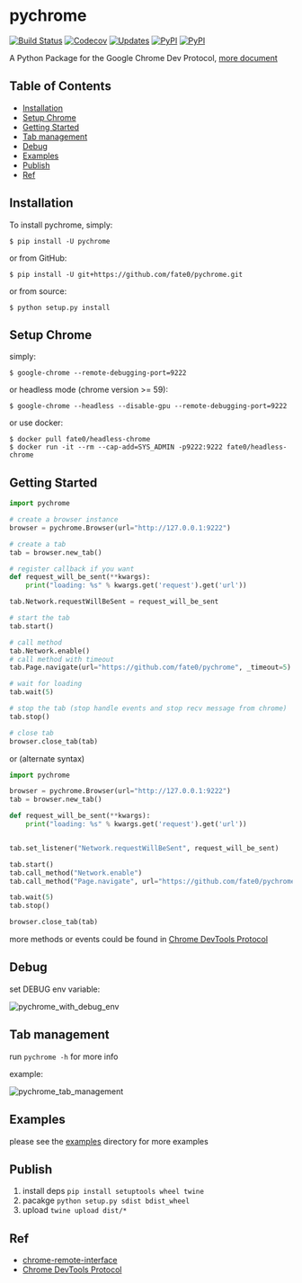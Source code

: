 # pychrome

[![Build Status](https://travis-ci.org/fate0/pychrome.svg?branch=master)](https://travis-ci.org/fate0/pychrome)
[![Codecov](https://img.shields.io/codecov/c/github/fate0/pychrome.svg)](https://codecov.io/gh/fate0/pychrome)
[![Updates](https://pyup.io/repos/github/fate0/pychrome/shield.svg)](https://pyup.io/repos/github/fate0/pychrome/)
[![PyPI](https://img.shields.io/pypi/v/pychrome.svg)](https://pypi.python.org/pypi/pychrome)
[![PyPI](https://img.shields.io/pypi/pyversions/pychrome.svg)](https://github.com/fate0/pychrome)

A Python Package for the Google Chrome Dev Protocol, [more document](https://fate0.github.io/pychrome/)

## Table of Contents

* [Installation](#installation)
* [Setup Chrome](#setup-chrome)
* [Getting Started](#getting-started)
* [Tab management](#tab-management)
* [Debug](#debug)
* [Examples](#examples)
* [Publish](#publish)
* [Ref](#ref)


## Installation

To install pychrome, simply:

```
$ pip install -U pychrome
```

or from GitHub:

```
$ pip install -U git+https://github.com/fate0/pychrome.git
```

or from source:

```
$ python setup.py install
```

## Setup Chrome

simply:

```
$ google-chrome --remote-debugging-port=9222
```

or headless mode (chrome version >= 59):

```
$ google-chrome --headless --disable-gpu --remote-debugging-port=9222
```

or use docker:

```
$ docker pull fate0/headless-chrome
$ docker run -it --rm --cap-add=SYS_ADMIN -p9222:9222 fate0/headless-chrome
```

## Getting Started

``` python
import pychrome

# create a browser instance
browser = pychrome.Browser(url="http://127.0.0.1:9222")

# create a tab
tab = browser.new_tab()

# register callback if you want
def request_will_be_sent(**kwargs):
    print("loading: %s" % kwargs.get('request').get('url'))

tab.Network.requestWillBeSent = request_will_be_sent

# start the tab 
tab.start()

# call method
tab.Network.enable()
# call method with timeout
tab.Page.navigate(url="https://github.com/fate0/pychrome", _timeout=5)

# wait for loading
tab.wait(5)

# stop the tab (stop handle events and stop recv message from chrome)
tab.stop()

# close tab
browser.close_tab(tab)

```

or (alternate syntax)

``` python
import pychrome

browser = pychrome.Browser(url="http://127.0.0.1:9222")
tab = browser.new_tab()

def request_will_be_sent(**kwargs):
    print("loading: %s" % kwargs.get('request').get('url'))


tab.set_listener("Network.requestWillBeSent", request_will_be_sent)

tab.start()
tab.call_method("Network.enable")
tab.call_method("Page.navigate", url="https://github.com/fate0/pychrome", _timeout=5)

tab.wait(5)
tab.stop()

browser.close_tab(tab)
```

more methods or events could be found in
[Chrome DevTools Protocol](https://chromedevtools.github.io/devtools-protocol/tot/)


## Debug

set DEBUG env variable:

![pychrome_with_debug_env](https://raw.githubusercontent.com/fate0/pychrome/master/docs/images/pychrome_with_debug_env.png)


## Tab management

run `pychrome -h` for more info

example:

![pychrome_tab_management](https://raw.githubusercontent.com/fate0/pychrome/master/docs/images/pychrome_tab_management.png)


## Examples

please see the [examples](http://github.com/fate0/pychrome/blob/master/examples) directory for more examples


## Publish

1. install deps `pip install setuptools wheel twine`
1. pacakge `python setup.py sdist bdist_wheel`
1. upload `twine upload dist/*`

## Ref

* [chrome-remote-interface](https://github.com/cyrus-and/chrome-remote-interface/)
* [Chrome DevTools Protocol](https://chromedevtools.github.io/devtools-protocol/tot/)
